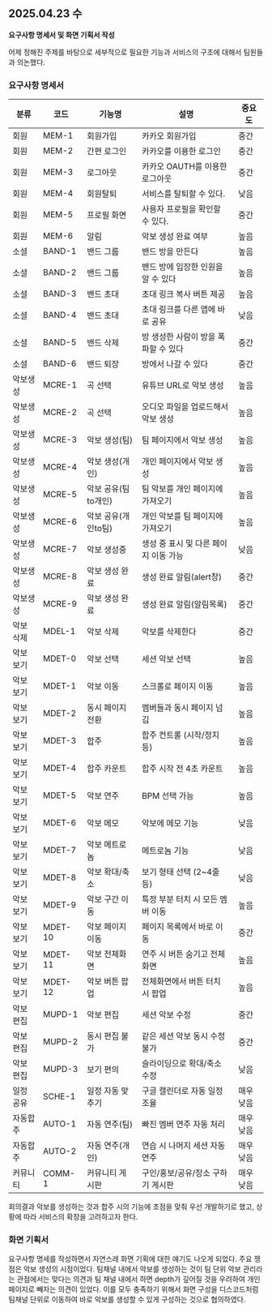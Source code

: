 ## 2025.04.23 수
**요구사항 명세서 및 화면 기획서 작성**

어제 정해진 주제를 바탕으로 세부적으로 필요한 기능과 서비스의 구조에 대해서 팀원들과 의논했다.

### 요구사항 명세서

| 분류     | 코드       | 기능명             | 설명                                                       | 중요도   |
|----------|------------|--------------------|------------------------------------------------------------|----------|
| 회원     | MEM-1      | 회원가입           | 카카오 회원가입                                            | 중간     |
| 회원     | MEM-2      | 간편 로그인        | 카카오를 이용한 로그인                                     | 중간     |
| 회원     | MEM-3      | 로그아웃           | 카카오 OAUTH를 이용한 로그아웃                             | 중간     |
| 회원     | MEM-4      | 회원탈퇴           | 서비스를 탈퇴할 수 있다.                                   | 낮음     |
| 회원     | MEM-5      | 프로필 화면        | 사용자 프로필을 확인할 수 있다.                            | 중간     |
| 회원     | MEM-6      | 알림               | 악보 생성 완료 여부                                        | 높음     |
| 소셜     | BAND-1     | 밴드 그룹           | 밴드 방을 만든다                                            | 높음     |
| 소셜     | BAND-2     | 밴드 그룹           | 밴드 방에 입장한 인원을 알 수 있다                         | 높음     |
| 소셜     | BAND-3     | 밴드 초대           | 초대 링크 복사 버튼 제공                                   | 높음     |
| 소셜     | BAND-4     | 밴드 초대           | 초대 링크를 다른 앱에 바로 공유                            | 낮음     |
| 소셜     | BAND-5     | 밴드 삭제           | 방 생성한 사람이 방을 폭파할 수 있다                        | 중간     |
| 소셜     | BAND-6     | 밴드 퇴장           | 방에서 나갈 수 있다                                        | 중간     |
| 악보생성 | MCRE-1     | 곡 선택             | 유튜브 URL로 악보 생성                                     | 높음     |
| 악보생성 | MCRE-2     | 곡 선택             | 오디오 파일을 업로드해서 악보 생성                         | 높음     |
| 악보생성 | MCRE-3     | 악보 생성(팀)      | 팀 페이지에서 악보 생성                                    | 높음     |
| 악보생성 | MCRE-4     | 악보 생성(개인)    | 개인 페이지에서 악보 생성                                  | 높음     |
| 악보생성 | MCRE-5     | 악보 공유(팀to개인)| 팀 악보를 개인 페이지에 가져오기                          | 높음     |
| 악보생성 | MCRE-6     | 악보 공유(개인to팀)| 개인 악보를 팀 페이지에 가져오기                          | 높음     |
| 악보생성 | MCRE-7     | 악보 생성중         | 생성 중 표시 및 다른 페이지 이동 가능                      | 낮음     |
| 악보생성 | MCRE-8     | 악보 생성 완료      | 생성 완료 알림(alert창)                                   | 중간     |
| 악보생성 | MCRE-9     | 악보 생성 완료      | 생성 완료 알림(알림목록)                                  | 중간     |
| 악보 삭제| MDEL-1     | 악보 삭제           | 악보를 삭제한다                                            | 중간     |
| 악보 보기| MDET-0     | 악보 선택           | 세션 악보 선택                                              | 높음     |
| 악보 보기| MDET-1     | 악보 이동           | 스크롤로 페이지 이동                                       | 높음     |
| 악보 보기| MDET-2     | 동시 페이지 전환    | 멤버들과 동시 페이지 넘김                                  | 높음     |
| 악보 보기| MDET-3     | 합주                | 합주 컨트롤 (시작/정지 등)                                | 높음     |
| 악보 보기| MDET-4     | 합주 카운트         | 합주 시작 전 4초 카운트                                   | 높음     |
| 악보 보기| MDET-5     | 악보 연주           | BPM 선택 가능                                              | 높음     |
| 악보 보기| MDET-6     | 악보 메모           | 악보에 메모 기능                                           | 낮음     |
| 악보 보기| MDET-7     | 악보 메트로놈       | 메트로놈 기능                                              | 낮음     |
| 악보 보기| MDET-8     | 악보 확대/축소      | 보기 형태 선택 (2~4줄 등)                                 | 낮음     |
| 악보 보기| MDET-9     | 악보 구간 이동      | 특정 부분 터치 시 모든 멤버 이동                           | 높음     |
| 악보 보기| MDET-10    | 악보 페이지 이동    | 페이지 목록에서 바로 이동                                 | 중간     |
| 악보 보기| MDET-11    | 악보 전체화면       | 연주 시 버튼 숨기고 전체화면                              | 높음     |
| 악보 보기| MDET-12    | 악보 버튼 팝업      | 전체화면에서 버튼 터치 시 팝업                             | 높음     |
| 악보 편집| MUPD-1     | 악보 편집           | 세션 악보 수정                                              | 중간     |
| 악보 편집| MUPD-2     | 동시 편집 불가      | 같은 세션 악보 동시 수정 불가                             | 중간     |
| 악보 편집| MUPD-3     | 보기 편의           | 슬라이딩으로 확대/축소 수정                               | 낮음     |
| 일정 공유| SCHE-1     | 일정 자동 맞추기    | 구글 캘린더로 자동 일정 조율                               | 매우낮음 |
| 자동합주 | AUTO-1     | 자동 연주(팀)       | 빠진 멤버 연주 자동 처리                                   | 매우낮음 |
| 자동합주 | AUTO-2     | 자동 연주(개인)     | 연습 시 나머지 세션 자동 연주                              | 매우낮음 |
| 커뮤니티 | COMM-1     | 커뮤니티 게시판     | 구인/홍보/공유/장소 구하기 게시판                         | 매우낮음 |

회의결과 악보를 생성하는 것과 합주 시의 기능에 초점을 맞춰 우선 개발하기로 했고, 상황에 따라 서비스의 확장을 고려하고자 한다.

### 화면 기획서

요구사항 명세를 작성하면서 자연스레 화면 기획에 대한 얘기도 나오게 되었다. 주요 쟁점은 악보 생성의 시점이었다. 팀채널 내에서 악보를 생성하는 것이 팀 단위 악보 관리라는 관점에서는 맞다는 의견과 팀 채널 내에서 하면 depth가 깊어질 것을 우려하여 개인 페이지로 빼자는 의견이 있었다. 이를 모두 충족하기 위해서 화면 구성을 디스코드처럼 팀채널 단위로 이동하여 바로 악보를 생성할 수 있게 구성하는 것으로 협의하였다.
